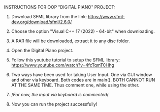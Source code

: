 INSTRUCTIONS FOR OOP "DIGITAL PIANO" PROJECT:

1. Download SFML library from the link: https://www.sfml-dev.org/download/sfml/2.6.0/

2. Choose the option "Visual C++ 17 (2022) - 64-bit" when downloading.

3. A RAR file will be downloaded, extract it to any disc folder.

4. Open the Digital Piano project.

5. Follow this youtube tutorial to setup the SFML library: https://www.youtube.com/watch?v=4fcTqmT0Hhg

6. Two ways have been used for taking User Input. One via GUI window and other via keyboard.
   Both codes are in main(). BOTH CANNOT RUN AT THE SAME TIME. Thus comment one, while using the other.
   
7. /*For now, the input via keyboard is commented*/
  
8. Now you can run the project successfully!
